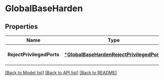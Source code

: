# GlobalBaseHarden

## Properties
Name | Type | Description | Notes
------------ | ------------- | ------------- | -------------
**RejectPrivilegedPorts** | [***GlobalBaseHardenRejectPrivilegedPorts**](global_base_harden_reject_privileged_ports.md) |  | [optional] [default to null]

[[Back to Model list]](../README.md#documentation-for-models) [[Back to API list]](../README.md#documentation-for-api-endpoints) [[Back to README]](../README.md)


